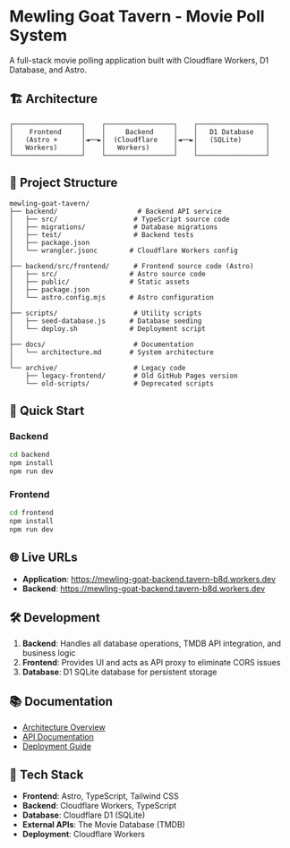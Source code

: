 # Mewling Goat Tavern - Movie Poll System

A full-stack movie polling application built with Cloudflare Workers, D1 Database, and Astro.

## 🏗️ Architecture

```flow
┌─────────────────┐    ┌─────────────────┐    ┌─────────────────┐
│    Frontend     │    │     Backend     │    │   D1 Database   │
│   (Astro +      │◄──►│  (Cloudflare    │◄──►│   (SQLite)      │
│   Workers)      │    │   Workers)      │    │                 │
└─────────────────┘    └─────────────────┘    └─────────────────┘
```

## 📁 Project Structure

```tree
mewling-goat-tavern/
├── backend/                    # Backend API service
│   ├── src/                   # TypeScript source code
│   ├── migrations/            # Database migrations
│   ├── test/                  # Backend tests
│   ├── package.json
│   └── wrangler.jsonc        # Cloudflare Workers config
│
├── backend/src/frontend/      # Frontend source code (Astro)
│   ├── src/                  # Astro source code
│   ├── public/               # Static assets
│   ├── package.json
│   └── astro.config.mjs      # Astro configuration
│
├── scripts/                   # Utility scripts
│   ├── seed-database.js      # Database seeding
│   └── deploy.sh             # Deployment script
│
├── docs/                      # Documentation
│   └── architecture.md       # System architecture
│
└── archive/                   # Legacy code
    ├── legacy-frontend/       # Old GitHub Pages version
    └── old-scripts/           # Deprecated scripts
```

## 🚀 Quick Start

### Backend

```bash
cd backend
npm install
npm run dev
```

### Frontend

```bash
cd frontend
npm install
npm run dev
```

## 🌐 Live URLs

- **Application**: <https://mewling-goat-backend.tavern-b8d.workers.dev>
- **Backend**: <https://mewling-goat-backend.tavern-b8d.workers.dev>

## 🛠️ Development

1. **Backend**: Handles all database operations, TMDB API integration, and business logic
2. **Frontend**: Provides UI and acts as API proxy to eliminate CORS issues
3. **Database**: D1 SQLite database for persistent storage

## 📚 Documentation

- [Architecture Overview](docs/architecture.md)
- [API Documentation](docs/api/)
- [Deployment Guide](docs/deployment/)

## 🔧 Tech Stack

- **Frontend**: Astro, TypeScript, Tailwind CSS
- **Backend**: Cloudflare Workers, TypeScript
- **Database**: Cloudflare D1 (SQLite)
- **External APIs**: The Movie Database (TMDB)
- **Deployment**: Cloudflare Workers
